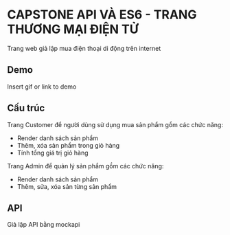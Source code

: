 # CAPSTONE API VÀ ES6 - TRANG THƯƠNG MẠI ĐIỆN TỬ

Trang web giả lập mua điện thoại di động trên internet

## Demo

Insert gif or link to demo

## Cấu trúc

Trang Customer để người dùng sử dụng mua sản phẩm gồm các chức năng:

- Render danh sách sản phẩm
- Thêm, xóa sản phẩm trong giỏ hàng
- Tính tổng giá trị giỏ hàng

Trang Admin để quản lý sản phẩm gồm các chức năng:

- Render danh sách sản phẩm
- Thêm, sửa, xóa sản từng sản phẩm

## API

Giả lập API bằng mockapi
